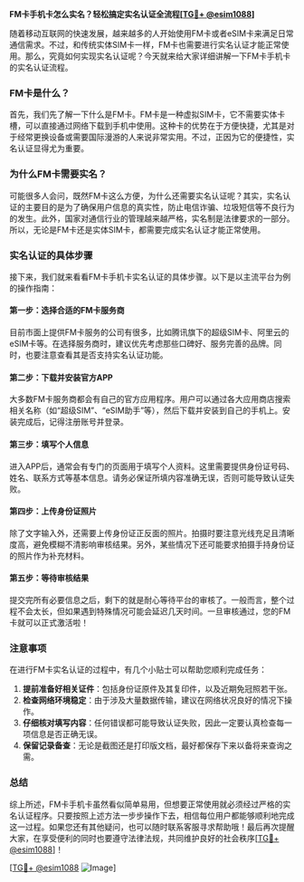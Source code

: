 **FM卡手机卡怎么实名？轻松搞定实名认证全流程[[TG💪+ @esim1088](https://t.me/s/esim1088)]**

随着移动互联网的快速发展，越来越多的人开始使用FM卡或者eSIM卡来满足日常通信需求。不过，和传统实体SIM卡一样，FM卡也需要进行实名认证才能正常使用。那么，究竟如何实现实名认证呢？今天就来给大家详细讲解一下FM卡手机卡的实名认证流程。

### FM卡是什么？

首先，我们先了解一下什么是FM卡。FM卡是一种虚拟SIM卡，它不需要实体卡槽，可以直接通过网络下载到手机中使用。这种卡的优势在于方便快捷，尤其是对于经常更换设备或需要国际漫游的人来说非常实用。不过，正因为它的便捷性，实名认证显得尤为重要。

### 为什么FM卡需要实名？

可能很多人会问，既然FM卡这么方便，为什么还需要实名认证呢？其实，实名认证的主要目的是为了确保用户信息的真实性，防止电信诈骗、垃圾短信等不良行为的发生。此外，国家对通信行业的管理越来越严格，实名制是法律要求的一部分。所以，无论是FM卡还是实体SIM卡，都需要完成实名认证才能正常使用。

### 实名认证的具体步骤

接下来，我们就来看看FM卡手机卡实名认证的具体步骤。以下是以主流平台为例的操作指南：

#### 第一步：选择合适的FM卡服务商

目前市面上提供FM卡服务的公司有很多，比如腾讯旗下的超级SIM卡、阿里云的eSIM卡等。在选择服务商时，建议优先考虑那些口碑好、服务完善的品牌。同时，也要注意查看其是否支持实名认证功能。

#### 第二步：下载并安装官方APP

大多数FM卡服务商都会有自己的官方应用程序。用户可以通过各大应用商店搜索相关名称（如“超级SIM”、“eSIM助手”等），然后下载并安装到自己的手机上。安装完成后，记得注册账号并登录。

#### 第三步：填写个人信息

进入APP后，通常会有专门的页面用于填写个人资料。这里需要提供身份证号码、姓名、联系方式等基本信息。请务必保证所填内容准确无误，否则可能导致认证失败。

#### 第四步：上传身份证照片

除了文字输入外，还需要上传身份证正反面的照片。拍摄时要注意光线充足且清晰度高，避免模糊不清影响审核结果。另外，某些情况下还可能要求拍摄手持身份证的照片作为补充材料。

#### 第五步：等待审核结果

提交完所有必要信息之后，剩下的就是耐心等待平台的审核了。一般而言，整个过程不会太长，但如果遇到特殊情况可能会延迟几天时间。一旦审核通过，您的FM卡就可以正式激活啦！

### 注意事项

在进行FM卡实名认证的过程中，有几个小贴士可以帮助您顺利完成任务：

1. **提前准备好相关证件**：包括身份证原件及其复印件，以及近期免冠照若干张。
2. **检查网络环境稳定**：由于涉及大量数据传输，建议在网络状况良好的情况下操作。
3. **仔细核对填写内容**：任何错误都可能导致认证失败，因此一定要认真检查每一项信息是否正确无误。
4. **保留记录备查**：无论是截图还是打印版文档，最好都保存下来以备将来查询之需。

### 总结

综上所述，FM卡手机卡虽然看似简单易用，但想要正常使用就必须经过严格的实名认证程序。只要按照上述方法一步步操作下去，相信每位用户都能够顺利地完成这一过程。如果您还有其他疑问，也可以随时联系客服寻求帮助哦！最后再次提醒大家，在享受便利的同时也要遵守法律法规，共同维护良好的社会秩序[[TG💪+ @esim1088](https://t.me/s/esim1088)]！

[[TG💪+ @esim1088](https://t.me/s/esim1088) ![Image](https://i.postimg.cc/4NQfJmqS/Snipaste-2025-05-13-00-14-12.png)]